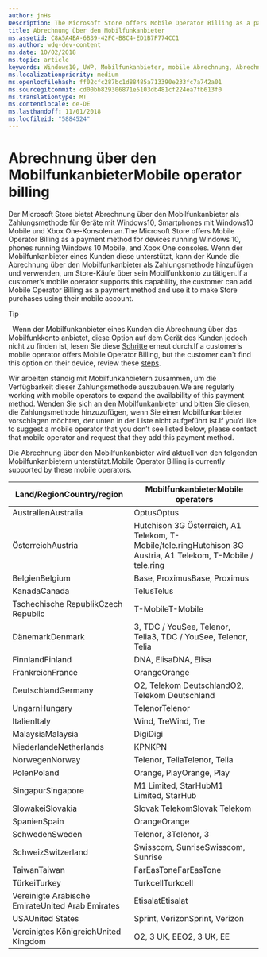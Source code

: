 ```yaml
---
author: jnHs
Description: The Microsoft Store offers Mobile Operator Billing as a payment method for mobile operators who support this capability.
title: Abrechnung über den Mobilfunkanbieter
ms.assetid: C8A5A4BA-6B39-42FC-B8C4-ED1B7F774CC1
ms.author: wdg-dev-content
ms.date: 10/02/2018
ms.topic: article
keywords: Windows10, UWP, Mobilfunkanbieter, mobile Abrechnung, Abrechnung über den Mobilfunkanbieter
ms.localizationpriority: medium
ms.openlocfilehash: ff02cfc287bc1d88485a713390e233fc7a742a01
ms.sourcegitcommit: cd00bb829306871e5103db481cf224ea7fb613f0
ms.translationtype: MT
ms.contentlocale: de-DE
ms.lasthandoff: 11/01/2018
ms.locfileid: "5884524"
---
```

# <a name="mobile-operator-billing"></a><span data-ttu-id="33b29-103">Abrechnung über den Mobilfunkanbieter</span><span class="sxs-lookup"><span data-stu-id="33b29-103">Mobile operator billing</span></span>


<span data-ttu-id="33b29-104">Der Microsoft Store bietet Abrechnung über den Mobilfunkanbieter als Zahlungsmethode für Geräte mit Windows10, Smartphones mit Windows10 Mobile und Xbox One-Konsolen an.</span><span class="sxs-lookup"><span data-stu-id="33b29-104">The Microsoft Store offers Mobile Operator Billing as a payment method for devices running Windows 10, phones running Windows 10 Mobile, and Xbox One consoles.</span></span> <span data-ttu-id="33b29-105">Wenn der Mobilfunkanbieter eines Kunden diese unterstützt, kann der Kunde die Abrechnung über den Mobilfunkanbieter als Zahlungsmethode hinzufügen und verwenden, um Store-Käufe über sein Mobilfunkkonto zu tätigen.</span><span class="sxs-lookup"><span data-stu-id="33b29-105">If a customer’s mobile operator supports this capability, the customer can add Mobile Operator Billing as a payment method and use it to make Store purchases using their mobile account.</span></span>

> [!TIP]
>  <span data-ttu-id="33b29-106">Wenn der Mobilfunkanbieter eines Kunden die Abrechnung über das Mobilfunkkonto anbietet, diese Option auf dem Gerät des Kunden jedoch nicht zu finden ist, lesen Sie diese [Schritte](http://go.microsoft.com/fwlink/p/?LinkId=523993) erneut durch.</span><span class="sxs-lookup"><span data-stu-id="33b29-106">If a customer’s mobile operator offers Mobile Operator Billing, but the customer can't find this option on their device, review these [steps](http://go.microsoft.com/fwlink/p/?LinkId=523993).</span></span>

<span data-ttu-id="33b29-107">Wir arbeiten ständig mit Mobilfunkanbietern zusammen, um die Verfügbarkeit dieser Zahlungsmethode auszubauen.</span><span class="sxs-lookup"><span data-stu-id="33b29-107">We are regularly working with mobile operators to expand the availability of this payment method.</span></span> <span data-ttu-id="33b29-108">Wenden Sie sich an den Mobilfunkanbieter und bitten Sie diesen, die Zahlungsmethode hinzuzufügen, wenn Sie einen Mobilfunkanbieter vorschlagen möchten, der unten in der Liste nicht aufgeführt ist.</span><span class="sxs-lookup"><span data-stu-id="33b29-108">If you’d like to suggest a mobile operator that you don’t see listed below, please contact that mobile operator and request that they add this payment method.</span></span>

<span data-ttu-id="33b29-109">Die Abrechnung über den Mobilfunkanbieter wird aktuell von den folgenden Mobilfunkanbietern unterstützt.</span><span class="sxs-lookup"><span data-stu-id="33b29-109">Mobile Operator Billing is currently supported by these mobile operators.</span></span>

| <span data-ttu-id="33b29-110">Land/Region</span><span class="sxs-lookup"><span data-stu-id="33b29-110">Country/region</span></span>  | <span data-ttu-id="33b29-111">Mobilfunkanbieter</span><span class="sxs-lookup"><span data-stu-id="33b29-111">Mobile operators</span></span>                 |
|-----------------|----------------------------------|
| <span data-ttu-id="33b29-112">Australien</span><span class="sxs-lookup"><span data-stu-id="33b29-112">Australia</span></span>       | <span data-ttu-id="33b29-113">Optus</span><span class="sxs-lookup"><span data-stu-id="33b29-113">Optus</span></span>                            |
| <span data-ttu-id="33b29-114">Österreich</span><span class="sxs-lookup"><span data-stu-id="33b29-114">Austria</span></span>         | <span data-ttu-id="33b29-115">Hutchison 3G Österreich, A1 Telekom, T-Mobile/tele.ring</span><span class="sxs-lookup"><span data-stu-id="33b29-115">Hutchison 3G Austria, A1 Telekom, T-Mobile / tele.ring</span></span>  |
| <span data-ttu-id="33b29-116">Belgien</span><span class="sxs-lookup"><span data-stu-id="33b29-116">Belgium</span></span>         | <span data-ttu-id="33b29-117">Base, Proximus</span><span class="sxs-lookup"><span data-stu-id="33b29-117">Base, Proximus</span></span>                   |
| <span data-ttu-id="33b29-118">Kanada</span><span class="sxs-lookup"><span data-stu-id="33b29-118">Canada</span></span>          | <span data-ttu-id="33b29-119">Telus</span><span class="sxs-lookup"><span data-stu-id="33b29-119">Telus</span></span>                            |
| <span data-ttu-id="33b29-120">Tschechische Republik</span><span class="sxs-lookup"><span data-stu-id="33b29-120">Czech Republic</span></span>  | <span data-ttu-id="33b29-121">T-Mobile</span><span class="sxs-lookup"><span data-stu-id="33b29-121">T-Mobile</span></span>                         |
| <span data-ttu-id="33b29-122">Dänemark</span><span class="sxs-lookup"><span data-stu-id="33b29-122">Denmark</span></span>         | <span data-ttu-id="33b29-123">3, TDC / YouSee, Telenor, Telia</span><span class="sxs-lookup"><span data-stu-id="33b29-123">3, TDC / YouSee, Telenor, Telia</span></span>  |
| <span data-ttu-id="33b29-124">Finnland</span><span class="sxs-lookup"><span data-stu-id="33b29-124">Finland</span></span>         | <span data-ttu-id="33b29-125">DNA, Elisa</span><span class="sxs-lookup"><span data-stu-id="33b29-125">DNA, Elisa</span></span>                       |
| <span data-ttu-id="33b29-126">Frankreich</span><span class="sxs-lookup"><span data-stu-id="33b29-126">France</span></span>          | <span data-ttu-id="33b29-127">Orange</span><span class="sxs-lookup"><span data-stu-id="33b29-127">Orange</span></span>                           |
| <span data-ttu-id="33b29-128">Deutschland</span><span class="sxs-lookup"><span data-stu-id="33b29-128">Germany</span></span>         | <span data-ttu-id="33b29-129">O2, Telekom Deutschland</span><span class="sxs-lookup"><span data-stu-id="33b29-129">O2, Telekom Deutschland</span></span>          |
| <span data-ttu-id="33b29-130">Ungarn</span><span class="sxs-lookup"><span data-stu-id="33b29-130">Hungary</span></span>         | <span data-ttu-id="33b29-131">Telenor</span><span class="sxs-lookup"><span data-stu-id="33b29-131">Telenor</span></span>                          |
| <span data-ttu-id="33b29-132">Italien</span><span class="sxs-lookup"><span data-stu-id="33b29-132">Italy</span></span>           | <span data-ttu-id="33b29-133">Wind, Tre</span><span class="sxs-lookup"><span data-stu-id="33b29-133">Wind, Tre</span></span>                        |
| <span data-ttu-id="33b29-134">Malaysia</span><span class="sxs-lookup"><span data-stu-id="33b29-134">Malaysia</span></span>        | <span data-ttu-id="33b29-135">Digi</span><span class="sxs-lookup"><span data-stu-id="33b29-135">Digi</span></span>                             |
| <span data-ttu-id="33b29-136">Niederlande</span><span class="sxs-lookup"><span data-stu-id="33b29-136">Netherlands</span></span>     | <span data-ttu-id="33b29-137">KPN</span><span class="sxs-lookup"><span data-stu-id="33b29-137">KPN</span></span>                              |
| <span data-ttu-id="33b29-138">Norwegen</span><span class="sxs-lookup"><span data-stu-id="33b29-138">Norway</span></span>          | <span data-ttu-id="33b29-139">Telenor, Telia</span><span class="sxs-lookup"><span data-stu-id="33b29-139">Telenor, Telia</span></span>                   |
| <span data-ttu-id="33b29-140">Polen</span><span class="sxs-lookup"><span data-stu-id="33b29-140">Poland</span></span>          | <span data-ttu-id="33b29-141">Orange, Play</span><span class="sxs-lookup"><span data-stu-id="33b29-141">Orange, Play</span></span>                     |
| <span data-ttu-id="33b29-142">Singapur</span><span class="sxs-lookup"><span data-stu-id="33b29-142">Singapore</span></span>       | <span data-ttu-id="33b29-143">M1 Limited, StarHub</span><span class="sxs-lookup"><span data-stu-id="33b29-143">M1 Limited, StarHub</span></span>              |
| <span data-ttu-id="33b29-144">Slowakei</span><span class="sxs-lookup"><span data-stu-id="33b29-144">Slovakia</span></span>        | <span data-ttu-id="33b29-145">Slovak Telekom</span><span class="sxs-lookup"><span data-stu-id="33b29-145">Slovak Telekom</span></span>                   |
| <span data-ttu-id="33b29-146">Spanien</span><span class="sxs-lookup"><span data-stu-id="33b29-146">Spain</span></span>           | <span data-ttu-id="33b29-147">Orange</span><span class="sxs-lookup"><span data-stu-id="33b29-147">Orange</span></span>                           |
| <span data-ttu-id="33b29-148">Schweden</span><span class="sxs-lookup"><span data-stu-id="33b29-148">Sweden</span></span>          | <span data-ttu-id="33b29-149">Telenor, 3</span><span class="sxs-lookup"><span data-stu-id="33b29-149">Telenor, 3</span></span>                       |
| <span data-ttu-id="33b29-150">Schweiz</span><span class="sxs-lookup"><span data-stu-id="33b29-150">Switzerland</span></span>     | <span data-ttu-id="33b29-151">Swisscom, Sunrise</span><span class="sxs-lookup"><span data-stu-id="33b29-151">Swisscom, Sunrise</span></span>                |
| <span data-ttu-id="33b29-152">Taiwan</span><span class="sxs-lookup"><span data-stu-id="33b29-152">Taiwan</span></span>          | <span data-ttu-id="33b29-153">FarEasTone</span><span class="sxs-lookup"><span data-stu-id="33b29-153">FarEasTone</span></span>                       |
| <span data-ttu-id="33b29-154">Türkei</span><span class="sxs-lookup"><span data-stu-id="33b29-154">Turkey</span></span>          | <span data-ttu-id="33b29-155">Turkcell</span><span class="sxs-lookup"><span data-stu-id="33b29-155">Turkcell</span></span>                         |
| <span data-ttu-id="33b29-156">Vereinigte Arabische Emirate</span><span class="sxs-lookup"><span data-stu-id="33b29-156">United Arab Emirates</span></span> | <span data-ttu-id="33b29-157">Etisalat</span><span class="sxs-lookup"><span data-stu-id="33b29-157">Etisalat</span></span>                    |
| <span data-ttu-id="33b29-158">USA</span><span class="sxs-lookup"><span data-stu-id="33b29-158">United States</span></span>   | <span data-ttu-id="33b29-159">Sprint, Verizon</span><span class="sxs-lookup"><span data-stu-id="33b29-159">Sprint, Verizon</span></span>                  |
| <span data-ttu-id="33b29-160">Vereinigtes Königreich</span><span class="sxs-lookup"><span data-stu-id="33b29-160">United Kingdom</span></span>  | <span data-ttu-id="33b29-161">O2, 3 UK, EE</span><span class="sxs-lookup"><span data-stu-id="33b29-161">O2, 3 UK, EE</span></span>                     |

 



 


 

 




